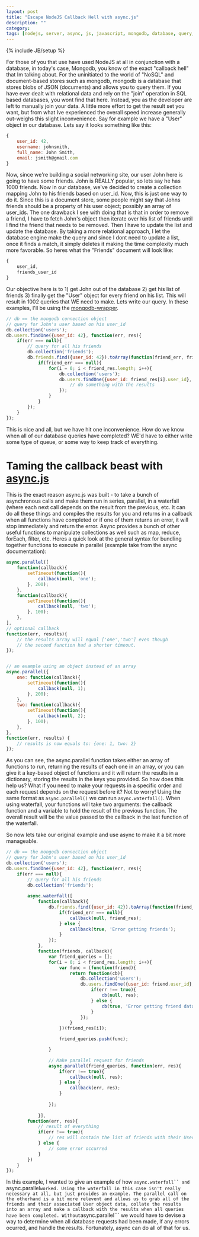 ```yaml
---
layout: post
title: "Escape NodeJS Callback Hell with async.js"
description: ""
category:  
tags: [nodejs, server, async, js, javascript, mongodb, database, query, join, parallel, series, processing]
---
```

{% include JB/setup %}

For those of you that use have used NodeJS at all in conjunction with a database, in today's case, Mongodb, you know of the exact "callback hell" that Im talking about. For the uninitiated to the world of "NoSQL" and document-based stores such as mongodb, mongodb is a database that stores blobs of JSON (documents) and allows you to query them. If you have ever dealt with relational data and rely on the "join" operation in SQL based databases, you wont find that here. Instead, you as the developer are left to manually join your data. A little more effort to get the result set you want, but from what Ive experienced the overall speed increase generally out-weighs this slight inconvenience. Say for example we have a "User" object in our database. Lets say it looks something like this:

```javascript
{
	user_id: 42,
	username: johnsmith,
	full_name: John Smith,
	email: jsmith@gmail.com
}
```

Now, since we're building a social networking site, our user John here is going to have some friends. John is REALLY popular, so lets say he has 1000 friends. Now in our database, we've decided to create a collection mapping John to his friends based on user_id. Now, this is just one way to do it. Since this is a document store, some people might say that Johns friends should be a property of his user object; possibly an array of user_ids. The one drawback I see with doing that is that in order to remove a friend, I have to fetch John's object then iterate over his list of friends until I find the friend that needs to be removed. Then I have to update the list and update the database. By taking a more relational approach, I let the database engine make the query and since I dont need to update a list, once it finds a match, it simply deletes it making the time complexity much more favorable. So heres what the "Friends" document will look like:

```javascript
{
	user_id,
	friends_user_id
}
```

Our objective here is to 1) get John out of the database 2) get his list of friends 3) finally get the "User" object for every friend on his list. This will result in 1002 queries that WE need to make. Lets write our query. In these examples, I'll be using the [mongodb-wrapper](https://github.com/idottv/node-mongodb-wrapper).

```javascript
// db == the mongodb connection object
// query for John's user based on his user_id
db.collection('users');
db.users.findOne({user_id: 42}, function(err, res){
	if(err === null){
		// query for all his friends
		db.collection('friends');
		db.friends.find({user_id: 42}).toArray(function(friend_err, friend_res){
			if(friend_err === null){
				for(i = 0; i < friend_res.length; i++){
					db.collection('users');
					db.users.findOne({user_id: friend_res[i].user_id}, function(err, res){
						// do something with the results
					});
				}
			}
		});
	}
});
```

This is nice and all, but we have hit one inconvenience. How do we know when all of our database queries have completed? WE'd have to either write some type of queue, or some way to keep track of everything. 

# Taming the callback beast with [async.js](https://github.com/caolan/async)

This is the exact reason async.js was built - to take a bunch of asynchronous calls and make them run in series, parallel, in a waterfall (where each next call depends on the result from the previous, etc. It can do all these things and compiles the results for you and returns in a callback when all functions have completed or if one of them returns an error, it will stop immediately and return the error. Async provides a bunch of other useful functions to manipulate collections as well such as map, reduce, forEach, filter, etc. Heres a quick look at the general syntax for bundling together functions to execute in parallel (example take from the async documentation):

```javascript
async.parallel([
    function(callback){
        setTimeout(function(){
            callback(null, 'one');
        }, 200);
    },
    function(callback){
        setTimeout(function(){
            callback(null, 'two');
        }, 100);
    },
],
// optional callback
function(err, results){
    // the results array will equal ['one','two'] even though
    // the second function had a shorter timeout.
});


// an example using an object instead of an array
async.parallel({
    one: function(callback){
        setTimeout(function(){
            callback(null, 1);
        }, 200);
    },
    two: function(callback){
        setTimeout(function(){
            callback(null, 2);
        }, 100);
    },
},
function(err, results) {
    // results is now equals to: {one: 1, two: 2}
});
```
As you can see, the async.parallel function takes either an array of functions to run, returning the results of each one in an array, or you can give it a key-based object of functions and it will return the results in a dictionary, storing the results in the keys you provided. So how does this help us? What if you need to make your requests in a specific order and each request depends on the request before it? Not to worry! Using the same format as ```async.parallel()``` we can run ```async.waterfall()```. When using waterfall, your functions will take two arguments: the callback function and a variable to hold the result of the previous function. The overall result will be the value passed to the callback in the last function of the waterfall.

So now lets take our original example and use async to make it a bit more manageable.


```javascript
// db == the mongodb connection object
// query for John's user based on his user_id
db.collection('users');
db.users.findOne({user_id: 42}, function(err, res){
	if(err === null){
		// query for all his friends
		db.collection('friends');
		
		async.waterfall([
			function(callback){
				db.friends.find({user_id: 42}).toArray(function(friend_err, friend_res){
					if(friend_err === null){
						callback(null, friend_res);
					} else {
						callback(true, 'Error getting friends');
					}
				});
			}, 
			function(friends, callback){
				var friend_queries = [];
				for(i = 0; i < friend_res.length; i++){
					var func = (function(friend){
						return function(cb){
							db.collection('users');
							db.users.findOne({user_id: friend.user_id}, function(err, res){
								if(err !== true){
									cb(null, res);
								} else {
									cb(true, 'Error getting friend data');
								}
							});
						}
					})(friend_res[i]);

					friend_queries.push(func);

				}

				// Make parallel request for friends
				async.parallel(friend_queries, function(err, res){
					if(err !== true){
						callback(null, res);
					} else {
						callback(err, res);
					}
				
				});
				
			}], 
		function(err, res){
			// result of everything
			if(err !== true){
				// res will contain the list of friends with their User object data
			} else {
				// some error occurred
			}
		})
	}
});
```

In this example, I wanted to give an example of how ```async.waterfall`` and ```async.parallel``` worked. Using the waterfall in this case isn't really necessary at all, but just provides an example. The parallel call on the otherhand is a bit more relevent and allows us to grab all of the friends and their associated User object data, collate the results into an array and make a callback with the results when all queries have been completed. Without ```async.parallel``` we would have to devise a way to determine when all database requests had been made, if any errors ocurred, and handle the results. Fortunately, async can do all of that for us.
